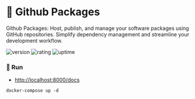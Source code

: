 # 🎉 Github Packages

Github Packages: Host, publish, and manage your software packages using GitHub repositories. Simplify dependency management and streamline your development workflow.

![version](https://img.shields.io/badge/version-1.0-blue)
![rating](https://img.shields.io/badge/rating-★★★★★-yellow)
![uptime](https://img.shields.io/badge/uptime-100%25-brightgreen)

### 🥈 Run

- [http://localhost:8000/docs](http://localhost:8000/docs)

```shell
docker-compose up -d
```
